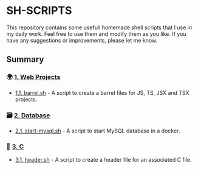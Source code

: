 # SH-SCRIPTS
This repository contains some usefull homemade shell scripts that I use in my daily work.
Feel free to use them and modify them as you like. If you have any suggestions or improvements, please let me know.

## Summary
### 🌍 [1. Web Projects](#1-web-projects)
- [1.1. barrel.sh](./web/barrel.sh) - A script to create a barrel files for JS, TS, JSX and TSX projects.

### 🗃️ [2. Database](#2-database)
- [2.1. start-mysql.sh](./database/start-mysql.sh) - A script to start MySQL database in a docker.

### 🔵 [3. C](#3-c)
- [3.1. header.sh](./c/header.sh) - A script to create a header file for an associated C file.
